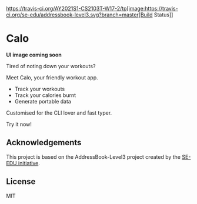 https://travis-ci.org/AY2021S1-CS2103T-W17-2/tp[image:https://travis-ci.org/se-edu/addressbook-level3.svg?branch=master[Build Status]]

# Calo

**UI image coming soon**

Tired of noting down your workouts?

Meet Calo, your friendly workout app.

- Track your workouts
- Track your calories burnt
- Generate portable data

Customised for the CLI lover and fast typer.

Try it now!

## Acknowledgements

This project is based on the AddressBook-Level3 project created by the [SE-EDU initiative](https://se-education.org).

## License

MIT

